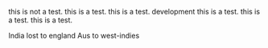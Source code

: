 this is not a test.
this is a test.
this is a test.
development
this is a test.
this is a test.
this is a test.

India lost to england
Aus to west-indies

